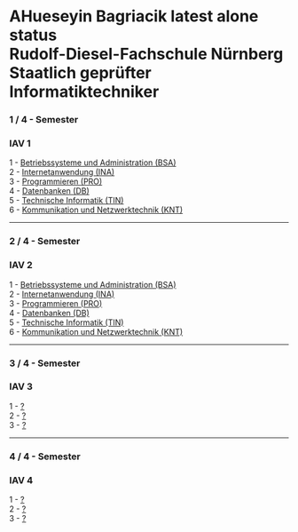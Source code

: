 # AHueseyin Bagriacik latest alone status <br> Rudolf-Diesel-Fachschule Nürnberg <br> Staatlich geprüfter Informatiktechniker

### 1 / 4 - Semester
### IAV 1
1 - <a href="https://github.com/hbagriacik/rdf-iav2325/tree/main/IAV_1/BSA-IAV2324%20(RDF%20Github%20Acc%20Sync)">Betriebssysteme und Administration (BSA)</a><br>
2 - <a href="https://github.com/hbagriacik/rdf-iav2325/tree/main/IAV_1/INA-IAV2324">Internetanwendung (INA)</a><br>
3 - <a href="https://github.com/hbagriacik/rdf-iav2325/tree/main/IAV_1/PRO-IAV2324">Programmieren (PRO)</a><br>
4 - <a href="https://github.com/hbagriacik/rdf-iav2325/tree/main/IAV_1/DB-IAV2324">Datenbanken (DB)</a><br>
5 - <a href="https://github.com/hbagriacik/rdf-iav2325/tree/main/IAV_1/TIN-IAV2324">Technische Informatik (TIN)</a><br>
6 - <a href="https://github.com/hbagriacik/rdf-iav2325/tree/main/IAV_1/KNT-IAV2324">Kommunikation und Netzwerktechnik (KNT)</a><br>

<hr>

### 2 / 4 - Semester
### IAV 2
1 - <a href="https://github.com/hbagriacik/rdf-iav2325/tree/main/IAV_2/BSA-IAV24%20(RDF%20Github%20Acc%20Sync)">Betriebssysteme und Administration (BSA)</a><br>
2 - <a href="https://github.com/hbagriacik/rdf-iav2325/tree/main/IAV_2/INA-IAV24">Internetanwendung (INA)</a><br>
3 - <a href="https://github.com/hbagriacik/rdf-iav2325/tree/main/IAV_2/PRO-IAV24">Programmieren (PRO)</a><br>
4 - <a href="https://github.com/hbagriacik/rdf-iav2325/tree/main/IAV_2/DB-IAV24">Datenbanken (DB)</a><br>
5 - <a href="https://github.com/hbagriacik/rdf-iav2325/tree/main/IAV_2/TIN-IAV24">Technische Informatik (TIN)</a><br>
6 - <a href="https://github.com/hbagriacik/rdf-iav2325/tree/main/IAV_2/KNT-IAV24">Kommunikation und Netzwerktechnik (KNT)</a><br>

<hr>

### 3 / 4 - Semester
### IAV 3
1 - <a href="">?</a><br>
2 - <a href="">?</a><br>
3 - <a href="">?</a><br>

<hr>

### 4 / 4 - Semester
### IAV 4
1 - <a href="">?</a><br>
2 - <a href="">?</a><br>
3 - <a href="">?</a><br>
